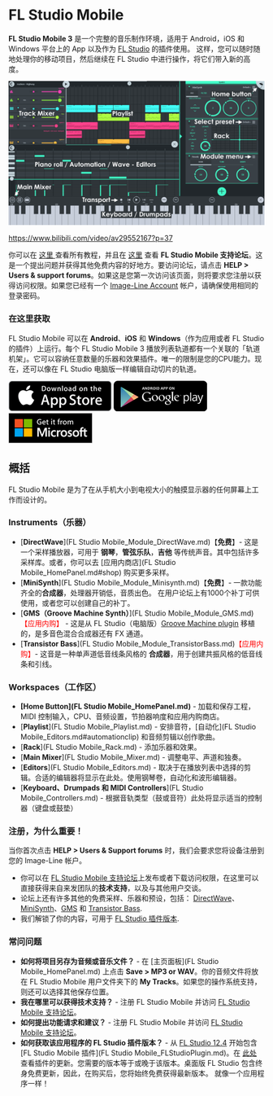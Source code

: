 # FL Studio Mobile

**FL Studio Mobile 3** 是一个完整的音乐制作环境，适用于 Android，iOS 和 Windows 平台上的 App 以及作为 [FL Studio](https://www.image-line.com/flstudio/) 的插件使用。 这样，您可以随时随地处理你的移动项目，然后继续在 FL Studio 中进行操作，将它们带入新的高度。

![Main Interface](../assets/images/main_ui.png)

https://www.bilibili.com/video/av29552167?p=37

你可以在 [这里 ](https://www.bilibili.com/video/av29552167)查看所有教程，并且在 [这里](https://support.image-line.com/redirect/flmobile_forum) 查看  **FL Studio Mobile 支持论坛**。这是一个提出问题并获得其他免费内容的好地方。要访问论坛，请点击 **HELP > Users & support forums**。如果这是您第一次访问该页面，则将要求您注册以获得访问权限。如果您已经有一个 [Image-Line Account](https://support.image-line.com/member/profile.php) 帐户，请确保使用相同的登录密码。

### 在这里获取

FL Studio Mobile 可以在 **Android**、**iOS** 和 **Windows**（作为应用或者 FL Studio 的插件）上运行。每个 FL Studio Mobile 3 播放列表轨道都有一个关联的「轨道机架」。它可以容纳任意数量的乐器和效果插件。唯一的限制是您的CPU能力。现在，还可以像在 FL Studio 电脑版一样编辑自动切片的轨道。

[![Apple Store](../assets/stores/apple_store.png)](https://itunes.apple.com/app/fl-studio-mobile-hd/id432850619) [![Google Play](../assets/stores/google_play.png)](https://play.google.com/store/apps/details?id=com.imageline.FLM) [![Microsoft Store](../assets/stores/microsoft_store.png)](https://www.microsoft.com/store/apps/9nblggh1zjcr)

## 概括

FL Studio Mobile 是为了在从手机大小到电视大小的触摸显示器的任何屏幕上工作而设计的。

### Instruments（乐器）

- [**DirectWave**](FL Studio Mobile_Module_DirectWave.md)【**免费**】- 这是一个采样播放器，可用于 **钢琴**，**管弦乐队**，**吉他** 等传统声音。其中包括许多采样库。或者，你可以去 [应用内商店](FL Studio Mobile_HomePanel.md#shop) 购买更多采样。
- [**MiniSynth**](FL Studio Mobile_Module_Minisynth.md)【**免费**】- 一款功能齐全的**合成器**，处理器开销低，音质出色。 在用户论坛上有1000个补丁可供使用，或者您可以创建自己的补丁。
- [**GMS（Groove Machine Synth）**](FL Studio Mobile_Module_GMS.md)<font color="red">【应用内购】</font> - 这是从 FL Studio（电脑版）[Groove Machine plugin](https://www.image-line.com/support/FLHelp/html/plugins/GMS.htm) 移植的，是多音色混合合成器还有 FX 通道。
- [**Transistor Bass**](FL Studio Mobile_Module_TransistorBass.md)<font color="red">【应用内购】</font>- 这音是一种单声道低音线条风格的 **合成器**，用于创建共振风格的低音线条和引线。

### Workspaces（工作区）

- **[Home Button](FL Studio Mobile_HomePanel.md)** - 加载和保存工程，MIDI 控制输入，CPU、音频设置，节拍器响度和应用内购商店。
- [**Playlist**](FL Studio Mobile_Playlist.md) - 安排音符，[自动化](FL Studio Mobile_Editors.md#automationclip) 和音频剪辑以创作歌曲。
- [**Rack**](FL Studio Mobile_Rack.md) - 添加乐器和效果。
- [**Main Mixer**](FL Studio Mobile_Mixer.md) - 调整电平、声道和独奏。
- [**Editors**](FL Studio Mobile_Editors.md) - 取决于在播放列表中选择的剪辑。合适的编辑器将显示在此处。使用钢琴卷，自动化和波形编辑器。
- [**Keyboard、Drumpads 和 MIDI Controllers**](FL Studio Mobile_Controllers.md) - 根据音轨类型（鼓或音符）此处将显示适当的控制器（键盘或鼓垫）

### 注册，为什么重要！

当你首次点击 **HELP > Users & Support forums** 时，我们会要求您将设备注册到您的 Image-Line 帐户。

- 你可以在 [FL Studio Mobile 支持论坛](https://support.image-line.com/redirect/flmobile_forum)上发布或者下载访问权限，在这里可以直接获得来自来发团队的**技术支持**，以及与其他用户交谈。
- 论坛上还有许多其他的免费采样、乐器和预设，包括： [DirectWave](https://forum.image-line.com/viewtopic.php?f=1964&t=78796)、[MiniSynth](https://forum.image-line.com/viewtopic.php?f=1964&t=119657)、[GMS](https://forum.image-line.com/viewtopic.php?f=1964&t=164423) 和 [Transistor Bass](https://forum.image-line.com/viewtopic.php?f=1964&t=164424).
- 我们解锁了你的内容，可用于 [FL Studio 插件版本](https://support.image-line.com/redirect/flstudiomobile_plugin).

### 常问问题

- **如何将项目另存为音频或音乐文件？** - 在 [主页面板](FL Studio Mobile_HomePanel.md) 上点击 **Save > MP3 or WAV**。你的音频文件将放在 FL Studio Mobile 用户文件夹下的 **My Tracks**。如果您的操作系统支持，则还可以选择其他保存位置。
- **我在哪里可以获得技术支持？** - 注册 FL Studio Mobile 并访问 [FL Studio Mobile 支持论坛](https://support.image-line.com/redirect/flmobile_forum)。
- **如何提出功能请求和建议？** - 注册 FL Studio Mobile 并访问 [FL Studio Mobile 支持论坛](https://support.image-line.com/redirect/flmobile_forum)。
- **如何获取该应用程序的 FL Studio 插件版本？** - 从 [FL Studio 12.4](https://www.image-line.com/downloads/flstudiodownload.html) 开始包含 [FL Studio Mobile 插件](FL Studio Mobile_FLStudioPlugin.md)。在 [此处](https://support.image-line.com/redirect/flmobile_flplugin) 查看插件的更新。您需要的版本等于或晚于该版本。桌面版 FL Studio 包含终身免费更新，因此，在购买后，您将始终免费获得最新版本。 就像一个应用程序一样！
